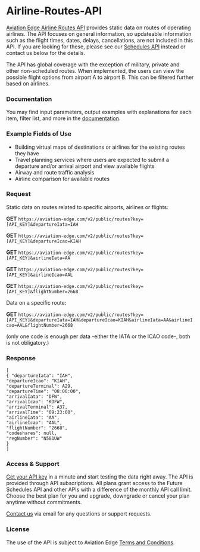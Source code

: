 # Airline-Routes-API
[Aviation Edge Airline Routes API](https://aviation-edge.com/airline-routes-database-and-api/) provides static data on routes of operating airlines. The API focuses on general information, so updateable information such as the flight times, dates, delays, cancellations, are not included in this API. If you are looking for these, please see our [Schedules API](https://github.com/AviationEdgeAPI/Airport-Schedules-API) instead or contact us below for the details.

The API has global coverage with the exception of military, private and other non-scheduled routes. When implemented, the users can view the possible flight options from airport A to airport B. This can be filtered further based on airlines.

### Documentation
You may find input parameters, output examples with explanations for each item, filter list, and more in the [documentation](https://aviation-edge.com/developers/).

### Example Fields of Use
- Building virtual maps of destinations or airlines for the existing routes they have
- Travel planning services where users are expected to submit a departure and/or arrival airport and view available flights
- Airway and route traffic analysis
- Airline comparison for available routes

### Request 
Static data on routes related to specific airports, airlines or flights:

**GET** `https://aviation-edge.com/v2/public/routes?key=[API_KEY]&departureIata=IAH`

**GET** `https://aviation-edge.com/v2/public/routes?key=[API_KEY]&departureIcao=KIAH`

**GET** `https://aviation-edge.com/v2/public/routes?key=[API_KEY]&airlineIata=AA`

**GET** `https://aviation-edge.com/v2/public/routes?key=[API_KEY]&airlineIcao=AAL`

**GET** `https://aviation-edge.com/v2/public/routes?key=[API_KEY]&flightNumber=2668`

Data on a specific route:

**GET** `https://aviation-edge.com/v2/public/routes?key=[API_KEY]&departureIata=IAH&departureIcao=KIAH&airlineIata=AA&airlineIcao=AAL&flightNumber=2668`

(only one code is enough per data -either the IATA or the ICAO code-, both is not obligatory.)

### Response
```
[
{ "departureIata": "IAH",
"departureIcao": "KIAH",
"departureTerminal": A29,
"departureTime": "08:00:00",
"arrivalIata": "DFW",
"arrivalIcao": "KDFW",
"arrivalTerminal": A37,
"arrivalTime": "09:23:00",
"airlineIata": "AA",
"airlineIcao": "AAL",
"flightNumber": "2668",
"codeshares": null,
"regNumber": "N581UW"
}
]
```

### Access & Support
[Get your API key](https://aviation-edge.com/premium-api/) in a minute and start testing the data right away. The API is provided through API subscriptions. All plans grant access to the Future Schedules API and other APIs with a difference of the monthly API call limit. Choose the best plan for you and upgrade, downgrade or cancel your plan anytime without  commitments.

[Contact us](https://aviation-edge.com/contact/) via email for any questions or support requests.

### License
The use of the API is subject to Aviation Edge [Terms and Conditions](https://aviation-edge.com/api-terms-of-service/).

